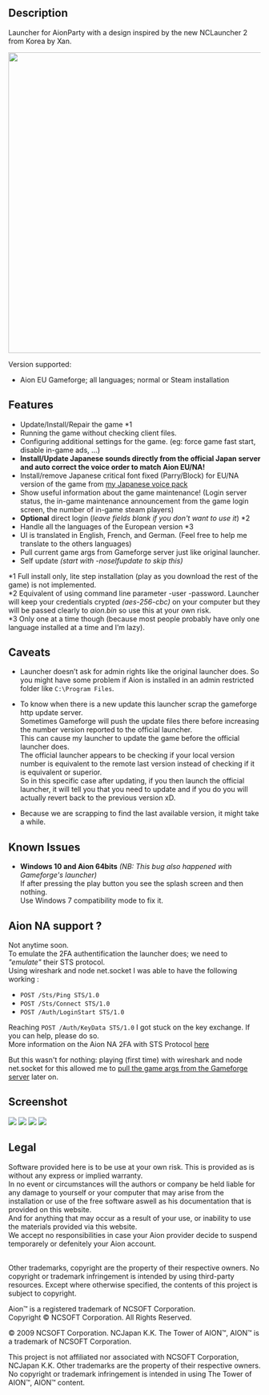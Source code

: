 Description
-----------
Launcher for AionParty with a design inspired by the new NCLauncher 2 from Korea by Xan.

<p align="center">
<img src="https://github.com/Kika4ka/Aion-Launcher/raw/master/screenshot/main_no_maintenance.png" width="600px">
</p>

Version supported:<br/>
  - Aion EU Gameforge; all languages; normal or Steam installation

Features
--------

  - Update/Install/Repair the game *1
  - Running the game without checking client files.
  - Configuring additional settings for the game. (eg: force game fast start, disable in-game ads, ...)
  - **Install/Update Japanese sounds directly from the official Japan server and auto correct the voice order to match Aion EU/NA!**
  - Install/remove Japanese critical font fixed (Parry/Block) for EU/NA version of the game from [my Japanese voice pack](https://github.com/xan105/Aion-Japanese-Voice-Pack)
  - Show useful information about the game maintenance! (Login server status, the in-game maintenance announcement from the game login screen, the number of in-game steam players)
  - **Optional** direct login (*leave fields blank if you don't want to use it*) *2
  - Handle all the languages of the European version *3
  - UI is translated in English, French, and German. (Feel free to help me translate to the others languages)
  - Pull current game args from Gameforge server just like original launcher.
  - Self update _(start with -noselfupdate to skip this)_

*1 Full install only, lite step installation (play as you download the rest of the game) is not implemented.<br/>
*2 Equivalent of using command line parameter -user -password. Launcher will keep your credentials crypted *(aes-256-cbc)* on your computer but they will be passed clearly to *aion.bin* so use this at your own risk.<br/>
*3 Only one at a time though (because most people probably have only one language installed at a time and I’m lazy).

Caveats
-------

- Launcher doesn’t ask for admin rights like the original launcher does. So you might have some problem if Aion is installed in an admin restricted folder like `C:\Program Files`.
  
- To know when there is a new update this launcher scrap the gameforge http update server.<br/>
Sometimes Gameforge will push the update files there before increasing the number version reported to the official launcher.<br/>
This can cause my launcher to update the game before the official launcher does.<br/>
The official launcher appears to be checking if your local version number is equivalent to the remote last version instead of checking if it is equivalent or superior.<br/>
So in this specific case after updating, if you then launch the official launcher, it will tell you that you need to update and if you do you will actually revert back to the previous version xD.
    
- Because we are scrapping to find the last available version, it might take a while.
    
Known Issues
------------

-  **Windows 10 and Aion 64bits** *(NB: This bug also happened with Gameforge's launcher)* <br/>
   If after pressing the play button you see the splash screen and then nothing.<br/>
   Use Windows 7 compatibility mode to fix it.<br/>
   
Aion NA support ?
-----------------
Not anytime soon.<br/>
To emulate the 2FA authentification the launcher does; we need to *"emulate"* their STS protocol.<br/>
Using wireshark and node net.socket I was able to have the following working :
 - `POST /Sts/Ping STS/1.0`
 - `POST /Sts/Connect STS/1.0`
 - `POST /Auth/LoginStart STS/1.0`
 
 Reaching `POST /Auth/KeyData STS/1.0` I got stuck on the key exchange. If you can help, please do so.<br/>
 More information on the Aion NA 2FA with STS Protocol [here](https://github.com/xan105/Aion-Launcher/wiki/%5BAion-NA%5D-STS-(Station-to-Station)-protocol)<br/>
 
 But this wasn't for nothing: playing (first time) with wireshark and node net.socket for this allowed me to [pull the game args from the Gameforge server](https://github.com/xan105/Aion-Launcher/wiki/Gameforge-TCP-packet-(Launcher-to-Server)) later on.
   
Screenshot
----------

<img src="https://github.com/Kika4ka/Aion-Launcher/raw/master/screenshot/main_preparing.png"/>
<img src="https://github.com/Kika4ka/Aion-Launcher/raw/master/screenshot/settings.png"/>
<img src="https://github.com/Kika4ka/Aion-Launcher/raw/master/screenshot/main_no_maintenance.png">
<img src="https://github.com/Kika4ka/Aion-Launcher/raw/master/screenshot/editor.png">

Legal
-----
Software provided here is to be use at your own risk. This is provided as is without any express or implied warranty.<br/>
In no event or circumstances will the authors or company be held liable for any damage to yourself or your computer that may arise from the installation or use of the free software aswell as his documentation that is provided on this website.<br/>
And for anything that may occur as a result of your use, or inability to use the materials provided via this website.<br/> We accept no responsibilities in case your Aion provider decide to suspend temporarely or defenitely your Aion account.<br/>
<br/>

Other trademarks, copyright are the property of their respective owners. No copyright or trademark infringement is intended by using third-party resources. Except where otherwise specified, the contents of this project is subject to copyright.<br/>

Aion™ is a registered trademark of NCSOFT Corporation.<br/>
Copyright © NCSOFT Corporation. All Rights Reserved.<br/>

© 2009 NCSOFT Corporation. NCJapan K.K. The Tower of AION™, AION™ is a trademark of NCSOFT Corporation. <br/>

This project is not affiliated nor associated with NCSOFT Corporation, NCJapan K.K. Other trademarks are the property of their respective owners. No copyright or trademark infringement is intended in using The Tower of AION™, AION™ content.<br/>
  
